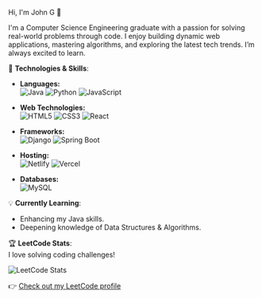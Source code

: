 Hi, I'm John G 👋

I'm a Computer Science Engineering graduate with a passion for solving real-world problems through code. I enjoy building dynamic web applications, mastering algorithms, and exploring the latest tech trends. I’m always excited to learn.

🚀 **Technologies & Skills**:  
- **Languages:**  
  ![Java](https://img.shields.io/badge/Java-%23ED8B00.svg?style=for-the-badge&logo=java&logoColor=white)
  ![Python](https://img.shields.io/badge/Python-%2314354C.svg?style=for-the-badge&logo=python&logoColor=white)
  ![JavaScript](https://img.shields.io/badge/JavaScript-%23323330.svg?style=for-the-badge&logo=javascript&logoColor=%23F7DF1E)

- **Web Technologies:**  
  ![HTML5](https://img.shields.io/badge/HTML5-%23E34F26.svg?style=for-the-badge&logo=html5&logoColor=white)
  ![CSS3](https://img.shields.io/badge/CSS3-%231572B6.svg?style=for-the-badge&logo=css3&logoColor=white)
  ![React](https://img.shields.io/badge/React-%2320232a.svg?style=for-the-badge&logo=react&logoColor=%2361DAFB)

- **Frameworks:**  
  ![Django](https://img.shields.io/badge/Django-%23092E20.svg?style=for-the-badge&logo=django&logoColor=white)
  ![Spring Boot](https://img.shields.io/badge/Spring_Boot-6DB33F.svg?style=for-the-badge&logo=spring-boot&logoColor=white)

- **Hosting:**  
  ![Netlify](https://img.shields.io/badge/Netlify-%23000000.svg?style=for-the-badge&logo=netlify&logoColor=#00C7B7)
  ![Vercel](https://img.shields.io/badge/Vercel-%23000000.svg?style=for-the-badge&logo=vercel&logoColor=white)

- **Databases:**  
  ![MySQL](https://img.shields.io/badge/MySQL-%2300f.svg?style=for-the-badge&logo=mysql&logoColor=white)

💡 **Currently Learning**:
- Enhancing my Java skills.
- Deepening knowledge of Data Structures & Algorithms.

🏆 **LeetCode Stats**:  
I love solving coding challenges!  

![LeetCode Stats](https://leetcard.jacoblin.cool/John1502?theme=dark&font=Baloo)

👉 [Check out my LeetCode profile](https://leetcode.com/u/John1502)


